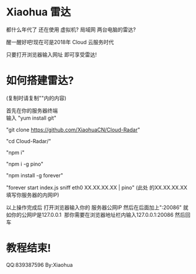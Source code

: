 # Xiaohua 雷达
都什么年代了 还在使用 虚拟机? 局域网 两台电脑的雷达?

醒一醒好吧!现在可是2018年 Cloud 云服务时代

只要打开浏览器输入网址 即可享受雷达!

# 如何搭建雷达?
(复制时请复制""内的内容)

首先在你的服务器终端  
输入 "yum install git" 
 
"git clone https://github.com/XiaohuaCN/Cloud-Radar"

"cd Cloud-Radar/"

"npm i"

"npm i -g pino"

"npm install -g forever"

"forever start index.js sniff eth0 XX.XX.XX.XX | pino"
(此处 的XX.XX.XX.XX 填写你服务器的内网IP)

以上操作完成后 打开浏览器输入你的 服务器公网IP 然后在后面加上":20086"
就如你的公网IP是127.0.0.1  那你需要在浏览器地址栏内输入127.0.0.1:20086 然后回车


# 教程结束!
QQ:839387596
By:Xiaohua
